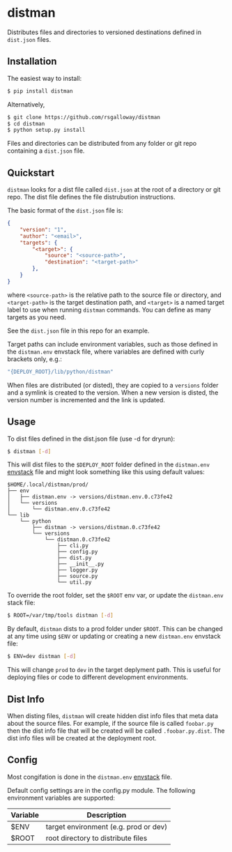 distman
=======

Distributes files and directories to versioned destinations defined in `dist.json` files.

## Installation

The easiest way to install:

```bash
$ pip install distman
```

Alternatively,

```bash
$ git clone https://github.com/rsgalloway/distman
$ cd distman
$ python setup.py install
```

Files and directories can be distributed from any folder or git repo containing a
`dist.json` file.

## Quickstart

`distman` looks for a dist file called `dist.json` at the root of a directory or
git repo. The dist file defines the file distrubution instructions.

The basic format of the `dist.json` file is:

```json
{
    "version": "1",
    "author": "<email>",
    "targets": {
        "<target>": {
            "source": "<source-path>",
            "destination": "<target-path>"
        },
    }
}
```

where `<source-path>` is the relative path to the source file or directory,
and `<target-path>` is the target destination path, and `<target>` is a named
target label to use when running `distman` commands. You can define as many targets
as you need.

See the `dist.json` file in this repo for an example.

Target paths can include environment variables, such as those defined in the
`distman.env` envstack file, where variables are defined with curly brackets only, e.g.:

```bash
"{DEPLOY_ROOT}/lib/python/distman"
```

When files are distributed (or disted), they are copied to a `versions` folder and
a symlink is created to the version. When a new version is disted, the version number
is incremented and the link is updated.

## Usage

To dist files defined in the dist.json file (use -d for dryrun):

```bash
$ distman [-d]
```

This will dist files to the `$DEPLOY_ROOT` folder defined in the `distman.env`
[envstack](https://github.com/rsgalloway/envstack) file and might look something
like this using default values:

```
$HOME/.local/distman/prod/
├── env
│   ├── distman.env -> versions/distman.env.0.c73fe42
│   └── versions
│       └── distman.env.0.c73fe42
└── lib
    └── python
        ├── distman -> versions/distman.0.c73fe42
        └── versions
            └── distman.0.c73fe42
                ├── cli.py
                ├── config.py
                ├── dist.py
                ├── __init__.py
                ├── logger.py
                ├── source.py
                └── util.py
```

To override the root folder, set the `$ROOT` env var, or update the `distman.env` stack file:

```bash
$ ROOT=/var/tmp/tools distman [-d]
```

By default, `distman` dists to a prod folder under `$ROOT`. This can be changed at any time
using `$ENV` or updating or creating a new `distman.env` envstack file:

```bash
$ ENV=dev distman [-d]
```

This will change `prod` to `dev` in the target deplyment path. This is useful for deploying
files or code to different development environments.

## Dist Info

When disting files, `distman` will create hidden dist info files that meta data about the
source files. For example, if the source file is called `foobar.py` then the dist info file
that will be created will be called `.foobar.py.dist`. The dist info files will be created at
the deployment root.

## Config

Most congifation is done in the `distman.env` [envstack](https://github.com/rsgalloway/envstack) file.

Default config settings are in the config.py module. The following environment variables are supported:

| Variable    | Description |
|-------------|-------------|
| $ENV        | target environment (e.g. prod or dev) |
| $ROOT       | root directory to distribute files |
